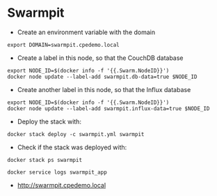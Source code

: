 # Swarmpit

- Create an environment variable with the domain 
```
export DOMAIN=swarmpit.cpedemo.local
```
- Create a label in this node, so that the CouchDB database
```
export NODE_ID=$(docker info -f '{{.Swarm.NodeID}}')
docker node update --label-add swarmpit.db-data=true $NODE_ID
```
- Create another label in this node, so that the Influx database
```
export NODE_ID=$(docker info -f '{{.Swarm.NodeID}}')
docker node update --label-add swarmpit.influx-data=true $NODE_ID
```
- Deploy the stack with:
```
docker stack deploy -c swarmpit.yml swarmpit
```
- Check if the stack was deployed with:
```
docker stack ps swarmpit

docker service logs swarmpit_app
```
- http://swarmpit.cpedemo.local